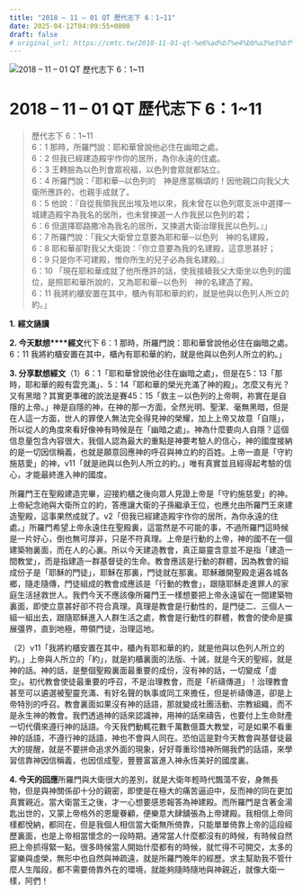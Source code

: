```yaml
---
title: "2018 – 11 – 01 QT 歷代志下 6：1~11"
date: 2025-04-12T04:09:55+0800
draft: false
# original_url: https://cmtc.tw/2018-11-01-qt-%e6%ad%b7%e4%bb%a3%e5%bf%97%e4%b8%8b-6%ef%bc%9a111
---
```


![2018 – 11 – 01 QT  歷代志下 6：1~11](/images/qt.jpg   "2018 – 11 – 01 QT  歷代志下 6：1~11")

# 2018 – 11 – 01 QT 歷代志下 6：1~11

> 歷代志下 6：1~11  
> 6：1 那時，所羅門說：耶和華曾說他必住在幽暗之處。  
> 6：2 但我已經建造殿宇作你的居所，為你永遠的住處。  
> 6：3 王轉臉為以色列會眾祝福，以色列會眾就都站立。  
> 6：4 所羅門說：「耶和華─以色列的　神是應當稱頌的！因他親口向我父大衛所應許的，也親手成就了。  
> 6：5 他說：『自從我領我民出埃及地以來，我未曾在以色列眾支派中選擇一城建造殿宇為我名的居所，也未曾揀選一人作我民以色列的君；  
> 6：6 但選擇耶路撒冷為我名的居所，又揀選大衛治理我民以色列。』」  
> 6：7 所羅門說：「我父大衛曾立意要為耶和華─以色列　神的名建殿，  
> 6：8 耶和華卻對我父大衛說：『你立意要為我的名建殿，這意思甚好；  
> 6：9 只是你不可建殿，惟你所生的兒子必為我名建殿。』  
> 6：10 「現在耶和華成就了他所應許的話，使我接續我父大衛坐以色列的國位，是照耶和華所說的，又為耶和華─以色列　神的名建造了殿。  
> 6：11 我將約櫃安置在其中，櫃內有耶和華的約，就是他與以色列人所立的約。」

**1.** **經文誦讀**

**2. 今天默想****經文**代下 6：1 那時，所羅門說：耶和華曾說他必住在幽暗之處。  
6：11 我將約櫃安置在其中，櫃內有耶和華的約，就是他與以色列人所立的約。」

**3. 分享默想經文**（1）6：1「耶和華曾說他必住在幽暗之處」，但是在5：13「那時，耶和華的殿有雲充滿」、5：14「耶和華的榮光充滿了神的殿」。怎麼又有光？又有黑暗？其實更準確的說法是賽45：15「救主－以色列的上帝啊，祢實在是自隱的上帝。」神是自隱的神，在神的那一方面，全然光明、聖潔、毫無黑暗，但是在人這一方面，世人的罪使人無法完全得見神的榮耀，加上上帝又故意「自隱」，所以從人的角度來看好像神有時候是在「幽暗之處」。神為什麼要向人自隱？這個信息量包含內容很大，我個人認為最大的重點是神要考驗人的信心，神的國度接納的是一切因信稱義，也就是願意回應神的呼召與神立約的百姓。上帝一直是「守約施慈愛」的神，v11「就是祂與以色列人所立的約。」唯有真實並且經得起考驗的信心，才能最終進入神的國度。

所羅門王在聖殿建造完畢，迎接約櫃之後向眾人見證上帝是「守約施慈愛」的神。上帝紀念祂與大衛所立的約，答應讓大衛的子孫繼承王位，也應允由所羅門王來建造聖殿，這事果然成就了。v2「但我已經建造殿宇作你的居所，為你永遠的住處。」所羅門希望上帝永遠住在聖殿裏，這當然是不可能的事，不過所羅門這時候是一片好心，倒也無可厚非，只是不符真理。上帝是行動的上帝，神的國不在一個建築物裏面，而在人的心裏。所以今天建造教會，真正屬靈含意並不是指「建造一間教堂」，而是指建造一群基督徒的生命。教會應該是行動的群體，因為教會的組成份子是「耶穌的門徒」，耶穌在那裏，門徒就在那裏。耶穌離開聖殿走遍各城各鄉，隨走隨傳，門徒組成的教會成應該是「行動的教會」，跟隨耶穌走進罪人的家庭生活拯救世人。我們今天不應該像所羅門王一樣想要把上帝永遠留在一間建築物裏面，即使立意甚好卻不符合真理。真理是教會是行動性的，是門徒二、三個人一組一組出去，跟隨耶穌進入人群生活之處，教會是行動性的群體，教會的使命是擴展彊界，直到地極，帶領門徒，治理這地。

（2）v11「我將約櫃安置在其中，櫃內有耶和華的約，就是他與以色列人所立的約。」上帝與人所立的「約」，就是約櫃裏面的法版、十誡，就是今天的聖經，就是神的話。神的話，是整個聖殿裏面最重要的成份，沒有神的話，一切變成「虛空」。初代教會使徒最重要的呼召，不是治理教會，而是「祈禱傳道」！治理教會甚至可以遴選被聖靈充滿、有好名聲的執事或同工來擔任，但是祈禱傳道，卻是上帝特別的呼召。教會裏面如果沒有神的話語，那就變成社團活動、宗教組織，而不是永生神的教會。我們透過神的話來認識神，用神的話來禱告，也要付上生命財產一切代價來遵行神的話語。今天我們動輒花數千萬數億蓋大教堂，可是如果不看重神的話語，不遵行神的話語，神也不會與人同在。恐怕這是對今天教會與基督徒最大的提醒，就是不要拼命追求外面的現象，好好尊重珍惜神所賜我們的話語，來學習信靠神因信稱義，也因信成聖，豐豐富富進入神永恆美好的國度裏。

**4. 今天的回應**所羅門與大衛很大的差別，就是大衛年輕時代飄蕩不安，身無長物，但是與神關係卻十分的親密，即使是在極大的痛苦逼迫中，反而神的同在更加真實親近。當大衛當王之後，才一心想要感恩報答為神建殿。而所羅門是含著金湯匙出世的，又蒙上帝格外的恩竉眷顧，便樂意大肆舖張為上帝建殿。我相信上帝同樣都悅納，都同在，但是我個人相信當大衛無所倚靠，只能單單倚靠上帝的這段經歷裏面，也是上帝相當懷念的一段時期。通常當人什麼都沒有的時候，有時候自然把上帝抓得緊一點。很多時候當人開始什麼都有的時候，就忙得不可開交，太多的宴樂與虛榮，無形中也自然與神疏遠，就是所羅門晚年的經歷。求主幫助我不管什麼人生階段，都不需要倚靠外在的環境，就能夠隨時隨地與神親近，就像大衛一樣，阿們！